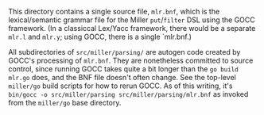 This directory contains a single source file, `mlr.bnf`, which is the lexical/semantic grammar file for the Miller `put`/`filter` DSL using the GOCC framework. (In a classiccal Lex/Yacc framework, there would be a separate `mlr.l` and `mlr.y`; using GOCC, there is a single `mlr.bnf.)

All subdirectories of `src/miller/parsing/` are autogen code created by GOCC's processing of `mlr.bnf`. They are nonetheless committed to source control, since running GOCC takes quite a bit longer than the `go build mlr.go` does, and the BNF file doesn't often change. See the top-level `miller/go` build scripts for how to rerun GOCC. As of this writing, it's `bin/gocc -o src/miller/parsing src/miller/parsing/mlr.bnf` as invoked from the `miller/go` base directory.
